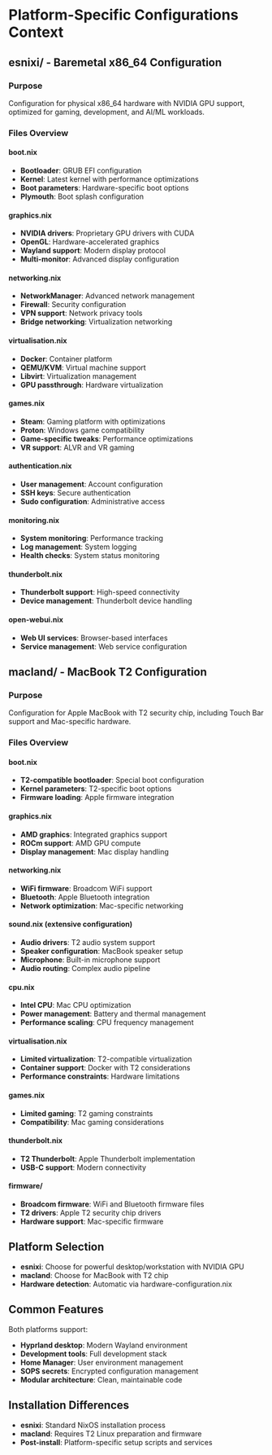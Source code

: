 # Platform-Specific Configurations Context

## esnixi/ - Baremetal x86_64 Configuration

### Purpose
Configuration for physical x86_64 hardware with NVIDIA GPU support, optimized for gaming, development, and AI/ML workloads.

### Files Overview

#### boot.nix
- **Bootloader**: GRUB EFI configuration
- **Kernel**: Latest kernel with performance optimizations
- **Boot parameters**: Hardware-specific boot options
- **Plymouth**: Boot splash configuration

#### graphics.nix
- **NVIDIA drivers**: Proprietary GPU drivers with CUDA
- **OpenGL**: Hardware-accelerated graphics
- **Wayland support**: Modern display protocol
- **Multi-monitor**: Advanced display configuration

#### networking.nix
- **NetworkManager**: Advanced network management
- **Firewall**: Security configuration
- **VPN support**: Network privacy tools
- **Bridge networking**: Virtualization networking

#### virtualisation.nix
- **Docker**: Container platform
- **QEMU/KVM**: Virtual machine support
- **Libvirt**: Virtualization management
- **GPU passthrough**: Hardware virtualization

#### games.nix
- **Steam**: Gaming platform with optimizations
- **Proton**: Windows game compatibility
- **Game-specific tweaks**: Performance optimizations
- **VR support**: ALVR and VR gaming

#### authentication.nix
- **User management**: Account configuration
- **SSH keys**: Secure authentication
- **Sudo configuration**: Administrative access

#### monitoring.nix
- **System monitoring**: Performance tracking
- **Log management**: System logging
- **Health checks**: System status monitoring

#### thunderbolt.nix
- **Thunderbolt support**: High-speed connectivity
- **Device management**: Thunderbolt device handling

#### open-webui.nix
- **Web UI services**: Browser-based interfaces
- **Service management**: Web service configuration

## macland/ - MacBook T2 Configuration

### Purpose
Configuration for Apple MacBook with T2 security chip, including Touch Bar support and Mac-specific hardware.

### Files Overview

#### boot.nix
- **T2-compatible bootloader**: Special boot configuration
- **Kernel parameters**: T2-specific boot options
- **Firmware loading**: Apple firmware integration

#### graphics.nix
- **AMD graphics**: Integrated graphics support
- **ROCm support**: AMD GPU compute
- **Display management**: Mac display handling

#### networking.nix
- **WiFi firmware**: Broadcom WiFi support
- **Bluetooth**: Apple Bluetooth integration
- **Network optimization**: Mac-specific networking

#### sound.nix (extensive configuration)
- **Audio drivers**: T2 audio system support
- **Speaker configuration**: MacBook speaker setup
- **Microphone**: Built-in microphone support
- **Audio routing**: Complex audio pipeline

#### cpu.nix
- **Intel CPU**: Mac CPU optimization
- **Power management**: Battery and thermal management
- **Performance scaling**: CPU frequency management

#### virtualisation.nix
- **Limited virtualization**: T2-compatible virtualization
- **Container support**: Docker with T2 considerations
- **Performance constraints**: Hardware limitations

#### games.nix
- **Limited gaming**: T2 gaming constraints
- **Compatibility**: Mac gaming considerations

#### thunderbolt.nix
- **T2 Thunderbolt**: Apple Thunderbolt implementation
- **USB-C support**: Modern connectivity

#### firmware/
- **Broadcom firmware**: WiFi and Bluetooth firmware files
- **T2 drivers**: Apple T2 security chip drivers
- **Hardware support**: Mac-specific firmware

## Platform Selection
- **esnixi**: Choose for powerful desktop/workstation with NVIDIA GPU
- **macland**: Choose for MacBook with T2 chip
- **Hardware detection**: Automatic via hardware-configuration.nix

## Common Features
Both platforms support:
- **Hyprland desktop**: Modern Wayland environment
- **Development tools**: Full development stack
- **Home Manager**: User environment management
- **SOPS secrets**: Encrypted configuration management
- **Modular architecture**: Clean, maintainable code

## Installation Differences
- **esnixi**: Standard NixOS installation process
- **macland**: Requires T2 Linux preparation and firmware
- **Post-install**: Platform-specific setup scripts and services
